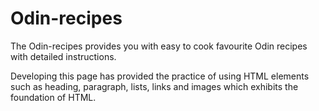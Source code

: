 # Odin-recipes
The Odin-recipes provides you with easy to cook favourite Odin recipes with detailed instructions.

Developing this page has provided the practice of using HTML elements such as heading, paragraph, lists, links and images which exhibits the foundation of HTML.